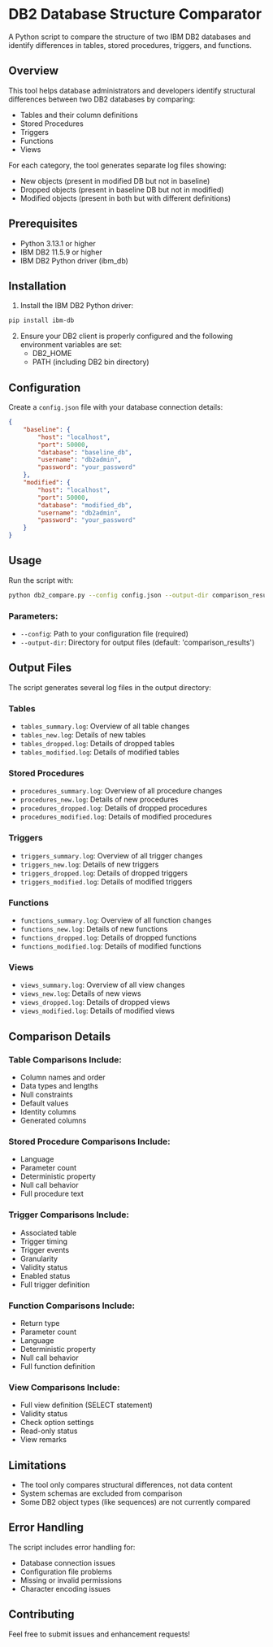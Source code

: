 # DB2 Database Structure Comparator

A Python script to compare the structure of two IBM DB2 databases and identify differences in tables, stored procedures, triggers, and functions.

## Overview

This tool helps database administrators and developers identify structural differences between two DB2 databases by comparing:
- Tables and their column definitions
- Stored Procedures
- Triggers
- Functions
- Views

For each category, the tool generates separate log files showing:
- New objects (present in modified DB but not in baseline)
- Dropped objects (present in baseline DB but not in modified)
- Modified objects (present in both but with different definitions)

## Prerequisites

- Python 3.13.1 or higher
- IBM DB2 11.5.9 or higher
- IBM DB2 Python driver (ibm_db)

## Installation

1. Install the IBM DB2 Python driver:
```bash
pip install ibm-db
```

2. Ensure your DB2 client is properly configured and the following environment variables are set:
   - DB2_HOME
   - PATH (including DB2 bin directory)

## Configuration

Create a `config.json` file with your database connection details:

```json
{
    "baseline": {
        "host": "localhost",
        "port": 50000,
        "database": "baseline_db",
        "username": "db2admin",
        "password": "your_password"
    },
    "modified": {
        "host": "localhost",
        "port": 50000,
        "database": "modified_db",
        "username": "db2admin",
        "password": "your_password"
    }
}
```

## Usage

Run the script with:

```bash
python db2_compare.py --config config.json --output-dir comparison_results
```

### Parameters:
- `--config`: Path to your configuration file (required)
- `--output-dir`: Directory for output files (default: 'comparison_results')

## Output Files

The script generates several log files in the output directory:

### Tables
- `tables_summary.log`: Overview of all table changes
- `tables_new.log`: Details of new tables
- `tables_dropped.log`: Details of dropped tables
- `tables_modified.log`: Details of modified tables

### Stored Procedures
- `procedures_summary.log`: Overview of all procedure changes
- `procedures_new.log`: Details of new procedures
- `procedures_dropped.log`: Details of dropped procedures
- `procedures_modified.log`: Details of modified procedures

### Triggers
- `triggers_summary.log`: Overview of all trigger changes
- `triggers_new.log`: Details of new triggers
- `triggers_dropped.log`: Details of dropped triggers
- `triggers_modified.log`: Details of modified triggers

### Functions
- `functions_summary.log`: Overview of all function changes
- `functions_new.log`: Details of new functions
- `functions_dropped.log`: Details of dropped functions
- `functions_modified.log`: Details of modified functions

### Views
- `views_summary.log`: Overview of all view changes
- `views_new.log`: Details of new views
- `views_dropped.log`: Details of dropped views
- `views_modified.log`: Details of modified views

## Comparison Details

### Table Comparisons Include:
- Column names and order
- Data types and lengths
- Null constraints
- Default values
- Identity columns
- Generated columns

### Stored Procedure Comparisons Include:
- Language
- Parameter count
- Deterministic property
- Null call behavior
- Full procedure text

### Trigger Comparisons Include:
- Associated table
- Trigger timing
- Trigger events
- Granularity
- Validity status
- Enabled status
- Full trigger definition

### Function Comparisons Include:
- Return type
- Parameter count
- Language
- Deterministic property
- Null call behavior
- Full function definition

### View Comparisons Include:
- Full view definition (SELECT statement)
- Validity status
- Check option settings
- Read-only status
- View remarks

## Limitations

- The tool only compares structural differences, not data content
- System schemas are excluded from comparison
- Some DB2 object types (like sequences) are not currently compared

## Error Handling

The script includes error handling for:
- Database connection issues
- Configuration file problems
- Missing or invalid permissions
- Character encoding issues

## Contributing

Feel free to submit issues and enhancement requests!